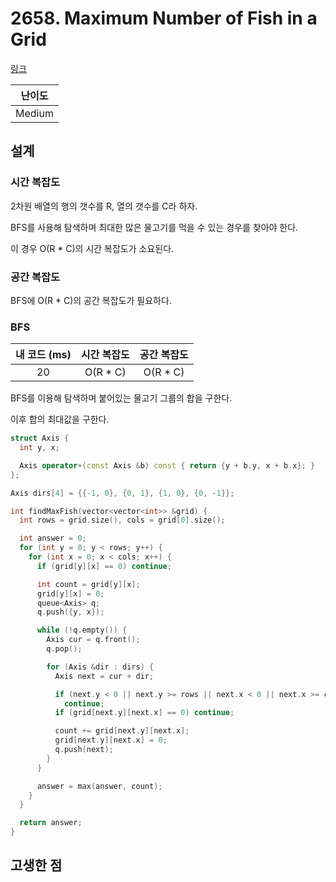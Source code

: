 # 2658. Maximum Number of Fish in a Grid

[링크](https://leetcode.com/problems/maximum-number-of-fish-in-a-grid/description/)

| 난이도 |
| :----: |
| Medium |

## 설계

### 시간 복잡도

2차원 배열의 행의 갯수를 R, 열의 갯수를 C라 하자.

BFS를 사용해 탐색하며 최대한 많은 물고기를 먹을 수 있는 경우를 찾아야 한다.

이 경우 O(R \* C)의 시간 복잡도가 소요된다.

### 공간 복잡도

BFS에 O(R \* C)의 공간 복잡도가 필요하다.

### BFS

| 내 코드 (ms) | 시간 복잡도 | 공간 복잡도 |
| :----------: | :---------: | :---------: |
|      20      |  O(R \* C)  |  O(R \* C)  |

BFS를 이용해 탐색하며 붙어있는 물고기 그룹의 합을 구한다.

이후 합의 최대값을 구한다.

```cpp
struct Axis {
  int y, x;

  Axis operator+(const Axis &b) const { return {y + b.y, x + b.x}; }
};

Axis dirs[4] = {{-1, 0}, {0, 1}, {1, 0}, {0, -1}};

int findMaxFish(vector<vector<int>> &grid) {
  int rows = grid.size(), cols = grid[0].size();

  int answer = 0;
  for (int y = 0; y < rows; y++) {
    for (int x = 0; x < cols; x++) {
      if (grid[y][x] == 0) continue;

      int count = grid[y][x];
      grid[y][x] = 0;
      queue<Axis> q;
      q.push({y, x});

      while (!q.empty()) {
        Axis cur = q.front();
        q.pop();

        for (Axis &dir : dirs) {
          Axis next = cur + dir;

          if (next.y < 0 || next.y >= rows || next.x < 0 || next.x >= cols)
            continue;
          if (grid[next.y][next.x] == 0) continue;

          count += grid[next.y][next.x];
          grid[next.y][next.x] = 0;
          q.push(next);
        }
      }

      answer = max(answer, count);
    }
  }

  return answer;
}
```

## 고생한 점
